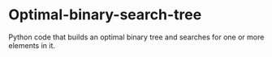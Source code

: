 # Optimal-binary-search-tree
Python code that builds an optimal binary tree and searches for one or more elements in it.
